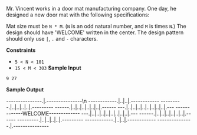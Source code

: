 Mr. Vincent works in a door mat manufacturing company. One day, he designed a new door mat with the following specifications:

Mat size must be `N * M`. (`N` is an odd natural number, and `M` is  times `N`.)
The design should have 'WELCOME' written in the center.
The design pattern should only use `|`, `.` and `-` characters.

**Constraints**

- `5 < N < 101`
- `15 < M < 303`
**Sample Input**

`9 27`

**Sample Output**



---------------.|.---------------\n
------------.|..|..|.------------
---------.|..|..|..|..|.---------
------.|..|..|..|..|..|..|.------
---.|..|..|..|..|..|..|..|..|.---
-------------WELCOME-------------
---.|..|..|..|..|..|..|..|..|.---
------.|..|..|..|..|..|..|.------
---------.|..|..|..|..|.---------
------------.|..|..|.------------
---------------.|.---------------
